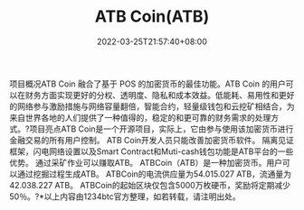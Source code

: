 ﻿---
weight: 
title: "ATB Coin(ATB)"
description: "ATB Coin 融合了基于 POS 的加密货币的最佳功能"
date: 2022-03-25T21:57:40+08:00
lastmod: 2022-03-25T16:45:40+08:00
draft: false
authors: ["Metabd"]
featuredImage: "atb-coinatb.webp"
link: ""
tags: ["数字代币","ATB Coin(ATB)"]
categories: ["navigation"]
navigation: ["数字代币"]
lightgallery: true
toc: true
pinned: false
recommend: false
recommend1: false
---
项目概况ATB Coin 融合了基于 POS 的加密货币的最佳功能。ATB Coin 的用户可以在财务方面实现更好的分权、透明度、隐私和成本效益。低能耗、易用性和更好的网络参与激励措施与网络容量翻倍，智能合约，轻量级钱包和云挖矿相结合，为来自世界各地的人们提供了一种值得的，稳定的和更可靠的财务需求的处理方式。?项目亮点ATB Coin是一个开源项目，实际上，它由参与使用该加密货币进行金融交易的所有用户控制。 ATB Coin开发人员只能改善加密货币软件。
隔离见证框架，闪电网络设置以及Smart Contract和Muti-cash钱包功能是ATB平台的一些优势。
通过采矿作业可以赚取ATB。
ATBCoin（ATB）是一种加密货币。用户可以通过挖掘过程生成ATB。 ATBCoin的电流供应量为54.015.027 ATB，流通量为42.038.227 ATB。 ATBCoin的起始区块仅包含5000万枚硬币，奖励将定期减少50％。?*以上内容由1234btc官方整理，如若转载，请注明出处。
